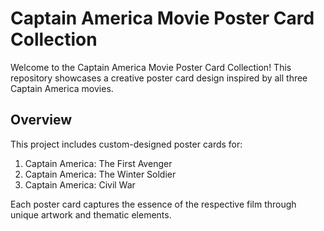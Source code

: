# Captain America Movie Poster Card Collection

Welcome to the Captain America Movie Poster Card Collection! This repository showcases a creative poster card design inspired by all three Captain America movies.

## Overview

This project includes custom-designed poster cards for:

1. Captain America: The First Avenger
2. Captain America: The Winter Soldier
3. Captain America: Civil War

Each poster card captures the essence of the respective film through unique artwork and thematic elements.

